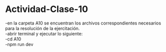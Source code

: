 # Actividad-Clase-10
-en la carpeta A10 se encuentran los archivos correspondientes necesarios para la resolución de la ejercitación.  
-abrir terminal y ejecutar lo siguiente:  
	-cd A10  
	-npm run dev 